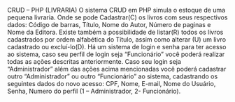 CRUD – PHP (LIVRARIA)
	O sistema CRUD em PHP simula o estoque de uma pequena livraria. Onde se pode Cadastrar(C) os livros com seus respectivos dados: Código de barras, Título, Nome do Autor, Número de paginas e Nome da Editora. Existe também a possibilidade de listar(R) todos os livros cadastrados por ordem alfabética do Título, assim como alterar (U) um livro cadastrado ou excluí-lo(D).
	Há um sistema de login e senha para ter acesso ao sistema, caso seu perfil de login seja “Funcionário” você poderá realizar todas as ações descritas anteriormente. Caso seu login seja “Administrador” além das ações acima mencionadas você poderá cadastrar outro “Administrador” ou outro “Funcionário” ao sistema, cadastrando os seguintes dados do novo acesso: CPF, Nome, E-mail, Nome do Usuário, Senha, Numero do perfil (1 – Administrador, 2- Funcionário).
